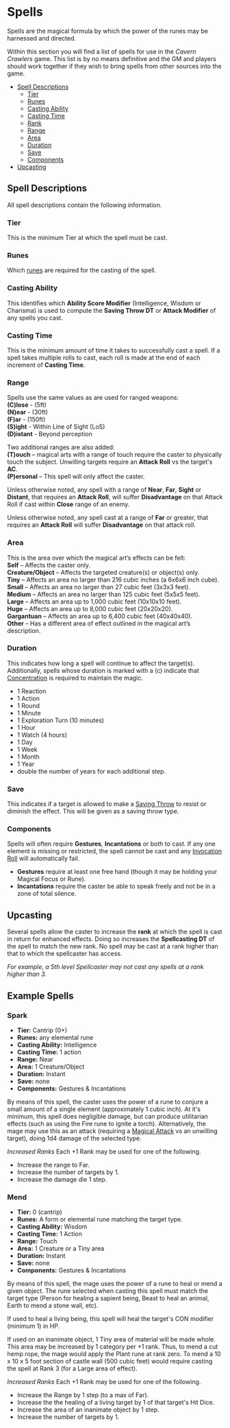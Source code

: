 # Spells
Spells are the magical formula by which the power of the runes may be harnessed and directed.

Within this section you will find a list of spells for use in the *Cavern Crawlers* game.  This list is by no means definitive and the GM and players should work together if they wish to bring spells from other sources into the game.
- [Spell Descriptions](#spell-descriptions)
	- [Tier](#tier)
	- [Runes](#runes)
	- [Casting Ability](#casting-ability)
	- [Casting Time](#casting-time)
	- [Rank](#rank)
	- [Range](#range)
	- [Area](#area)
	- [Duration](#duration)
	- [Save](#save)
	- [Components](#components)
- [Upcasting](#upcasting)

## Spell Descriptions

All spell descriptions contain the following information.

### Tier
This is the minimum Tier at which the spell must be cast.

### Runes
Which [runes](Runes.md) are required for the casting of the spell.

### Casting Ability
This identifies which **Ability Score Modifier** (Intelligence, Wisdom or Charisma) is used to compute the **Saving Throw DT** or **Attack Modifier** of any spells you cast.

### Casting Time
This is the minimum amount of time it takes to successfully cast a spell.  If a spell takes multiple rolls to cast, each roll is made at the end of each increment of **Casting Time**.

### Range
Spells use the same values as are used for ranged weapons:<br/>
**(C)lose** - (5ft)<br/>
**(N)ear** - (30ft)<br/>
**(F)ar** - (150ft)<br/>
**(S)ight** - Within Line of Sight (LoS)<br/>
**(D)istant** - Beyond perception

Two additional ranges are also added:<br/>
**(T)ouch** – magical arts with a range of touch require the caster to physically touch the subject.  Unwilling targets require an **Attack Roll** vs the target's **AC**.<br/>
**(P)ersonal** – This spell will only affect the caster.

Unless otherwise noted, any spell with a range of **Near**, **Far**, **Sight** or **Distant**, that requires an **Attack Roll**, will suffer **Disadvantage** on that Attack Roll if cast within **Close** range of an enemy.

Unless otherwise noted, any spell cast at a range of **Far** or greater, that requires an **Attack Roll** will suffer **Disadvantage** on that attack roll.

### Area
This is the area over which the magical art’s effects can be felt:<br/>
**Self** – Affects the caster only.<br/>
**Creature/Object** – Affects the targeted creature(s) or object(s) only.<br/>
**Tiny** – Affects an area no larger than 216 cubic inches (a 6x6x6 inch cube).<br/>
**Small** – Affects an area no larger than 27 cubic feet (3x3x3 feet).<br/>
**Medium** – Affects an area no larger than 125 cubic feet (5x5x5 feet).<br/>
**Large** – Affects an area up to 1,000 cubic feet (10x10x10 feet).<br/>
**Huge** – Affects an area up to 8,000 cubic feet (20x20x20).<br/>
**Gargantuan** – Affects an area up to 6,400 cubic feet (40x40x40).<br/>
**Other** – Has a different area of effect outlined in the magical art’s description.<br/>

### Duration
This indicates how long a spell will continue to affect the target(s).  Additionally, spells whose duration is marked with a (c) indicate that [Concentration](MagicalArts.md#Concentration) is required to maintain the magic.
- 1 Reaction
- 1 Action
- 1 Round
- 1 Minute
- 1 Exploration Turn (10 minutes)
- 1 Hour
- 1 Watch (4 hours)
- 1 Day
- 1 Week
- 1 Month
- 1 Year
- double the number of years for each additional step.

### Save
This indicates if a target is allowed to make a [Saving Throw](CoreRules.md#Saving-Throws) to resist or diminish the effect.  This will be given as a saving throw type.

### Components
Spells will often require **Gestures**, **Incantations** or both to cast.  If any one element is missing or restricted, the spell cannot be cast and any [Invocation Roll](MagicalArts.md#the-invocation-roll) will automatically fail.
- **Gestures** require at least one free hand (though it may be holding your Magical Focus or Rune).
- **Incantations** require the caster be able to speak freely and not be in a zone of total silence.

## Upcasting
Several spells allow the caster to increase the **rank** at which the spell is cast in return for enhanced effects.  Doing so increases the **Spellcasting DT** of the spell to match the new rank.  No spell may be cast at a rank higher than that to which the spellcaster has access.  

*For example, a 5th level Spellcaster may not cast any spells at a rank higher than 3.*


## Example Spells

### Spark
- **Tier:** Cantrip (0+)
- **Runes:** any elemental rune
- **Casting Ability:** Intelligence
- **Casting Time:** 1 action
- **Range:** Near
- **Area:** 1 Creature/Object
- **Duration:** Instant
- **Save:** none
- **Components:** Gestures & Incantations

By means of this spell, the caster uses the power of a rune to conjure a small amount of a single element (approximately 1 cubic inch).  At it's minimum, this spell does negligible damage, but can produce utilitarian effects (such as using the Fire rune to ignite a torch).  Alternatively, the mage may use this as an attack (requiring a [Magical Attack](MagicalArts.md#Magical-Attacks-and-Saving-Throws) vs an unwilling target), doing 1d4 damage of the selected type.

*Increased Ranks*
Each +1 Rank may be used for one of the following.
- Increase the range to Far.
- Increase the number of targets by 1.
- Increase the damage die 1 step.

### Mend
- **Tier:** 0 (cantrip)
- **Runes:** A form or elemental rune matching the target type.
- **Casting Ability:** Wisdom
- **Casting Time:** 1 Action
- **Range:** Touch
- **Area:** 1 Creature or a Tiny area
- **Duration:** Instant
- **Save:** none
- **Components:** Gestures & Incantations

By means of this spell, the mage uses the power of a rune to heal or mend a given object.  The rune selected when casting this spell must match the target type (Person for healing a sapient being, Beast to heal an animal, Earth to mend a stone wall, etc).

If used to heal a living being, this spell will heal the target's CON modifier (minimum 1) in HP.

If used on an inanimate object, 1 Tiny area of material will be made whole.  This area may be increased by 1 category per +1 rank.  Thus, to mend a cut hemp rope, the mage would apply the Plant rune at rank zero.  To mend a 10 x 10 x 5 foot section of castle wall (500 cubic feet) would require casting the spell at Rank 3 (for a Large area of effect).

*Increased Ranks*
Each +1 Rank may be used for one of the following.
- Increase the Range by 1 step (to a max of Far).
- Increase the the healing of a living target by 1 of that target's Hit Dice.
- Increase the area of an inanimate object by 1 step.
- Increase the number of targets by 1.